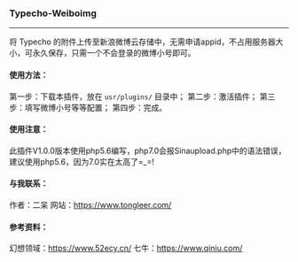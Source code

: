 ### Typecho-Weiboimg
---

将 Typecho 的附件上传至新浪微博云存储中，无需申请appid，不占用服务器大小，可永久保存，只需一个不会登录的微博小号即可。

#### 使用方法：
第一步：下载本插件，放在 `usr/plugins/` 目录中；
第二步：激活插件；
第三步：填写微博小号等等配置；
第四步：完成。

#### 使用注意：
此插件V1.0.0版本使用php5.6编写，php7.0会报Sinaupload.php中的语法错误，建议使用php5.6，因为7.0实在太高了=_=!

#### 与我联系：
作者：二呆
网站：https://www.tongleer.com/

#### 参考资料：
幻想领域：https://www.52ecy.cn/
七牛：https://www.qiniu.com/